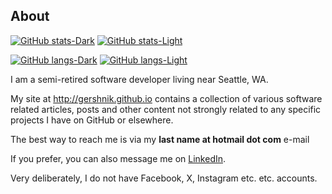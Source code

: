 ## About

<!--
**gershnik/gershnik** is a ✨ _special_ ✨ repository because its `README.md` (this file) appears on your GitHub profile.
-->

[![GitHub stats-Dark](https://github-readme-stats.vercel.app/api?username=gershnik&theme=vue-dark&show_icons=true&count_private=true&custom_title=GitHub%20Stats#gh-dark-mode-only)](https://github-readme-stats.vercel.app/api?username=gershnik&theme=vue-dark&show_icons=true&count_private=true&custom_title=GitHub%20Stats#gh-dark-mode-only)
[![GitHub stats-Light](https://github-readme-stats.vercel.app/api?username=gershnik&theme=vue&show_icons=true&count_private=true&custom_title=GitHub%20Stats#gh-light-mode-only)](https://github-readme-stats.vercel.app/api?username=gershnik&theme=vue&show_icons=true&count_private=true&custom_title=GitHub%20Stats#gh-light-mode-only)

[![GitHub langs-Dark](https://github-readme-stats.vercel.app/api/top-langs/?username=gershnik&theme=vue-dark&langs_count=8&hide=yacc&layout=compact&size_weight=0.5&count_weight=0.5&exclude_repo=doctest,rpmfile,util-linux,scikit-build,py-setproctitle,myports,homebrew-repo,MbedNanoTLS#gh-dark-mode-only)](https://github-readme-stats.vercel.app/api/top-langs/?username=gershnik&theme=vue-dark&langs_count=8&hide=yacc&layout=compact&size_weight=0.5&count_weight=0.5&exclude_repo=doctest,rpmfile,util-linux,scikit-build,py-setproctitle,myports,homebrew-repo,MbedNanoTLS#gh-dark-mode-only)
[![GitHub langs-Light](https://github-readme-stats.vercel.app/api/top-langs/?username=gershnik&theme=vue&langs_count=8&hide=yacc&layout=compact&size_weight=0.5&count_weight=0.5&exclude_repo=doctest,rpmfile,util-linux,scikit-build,py-setproctitle,myports,homebrew-repo,MbedNanoTLS#gh-light-mode-only)](https://github-readme-stats.vercel.app/api/top-langs/?username=gershnik&theme=vue&langs_count=8&hide=yacc&layout=compact&size_weight=0.5&count_weight=0.5&exclude_repo=doctest,rpmfile,util-linux,scikit-build,py-setproctitle,myports,homebrew-repo,MbedNanoTLS#gh-light-mode-only)

I am a semi-retired software developer living near Seattle, WA.

My site at http://gershnik.github.io contains a collection of various software related articles, posts and other content not strongly related to any specific projects I have on GitHub or elsewhere. 

The best way to reach me is via my **last name at hotmail dot com** e-mail

If you prefer, you can also message me on [LinkedIn](https://www.linkedin.com/in/gershnik/).

Very deliberately, I do not have Facebook, X, Instagram etc. etc. accounts.
